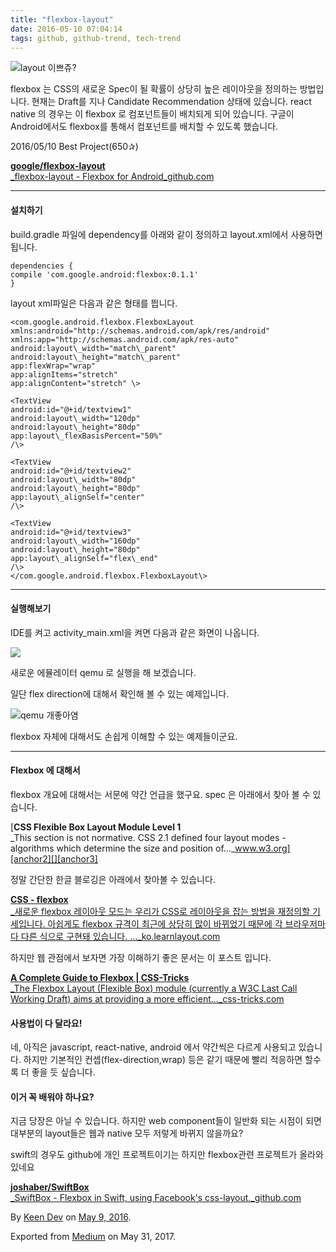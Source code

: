 ```yaml
---
title: "flexbox-layout"
date: 2016-05-10 07:04:14
tags: github, github-trend, tech-trend 
---
```



![][image0]layout 이쁘쥬?

flexbox 는 CSS의 새로운 Spec이 될 확률이 상당히 높은 레이아웃을 정의하는 방법입니다. 현재는 Draft를 지나 Candidate Recommendation 상태에 있습니다. react native 의 경우는 이 flexbox 로 컴포넌트들이 배치되게 되어 있습니다. 구글이 Android에서도 flexbox를 통해서 컴포넌트를 배치할 수 있도록 했습니다.

2016/05/10 Best Project(650✰)

[**google/flexbox-layout**  
_flexbox-layout - Flexbox for Android_github.com][anchor0][][anchor1]

---

#### 설치하기

build.gradle 파일에 dependency를 아래와 같이 정의하고 layout.xml에서 사용하면 됩니다.
    
    dependencies {  
    compile 'com.google.android:flexbox:0.1.1'  
    }

layout xml파일은 다음과 같은 형태를 띕니다.
    
    <com.google.android.flexbox.FlexboxLayout  
    xmlns:android="http://schemas.android.com/apk/res/android"  
    xmlns:app="http://schemas.android.com/apk/res-auto"  
    android:layout\_width="match\_parent"  
    android:layout\_height="match\_parent"  
    app:flexWrap="wrap"  
    app:alignItems="stretch"  
    app:alignContent="stretch" \>  
      
    <TextView  
    android:id="@+id/textview1"  
    android:layout\_width="120dp"  
    android:layout\_height="80dp"  
    app:layout\_flexBasisPercent="50%"  
    /\>  
      
    <TextView  
    android:id="@+id/textview2"  
    android:layout\_width="80dp"  
    android:layout\_height="80dp"  
    app:layout\_alignSelf="center"  
    /\>  
      
    <TextView  
    android:id="@+id/textview3"  
    android:layout\_width="160dp"  
    android:layout\_height="80dp"  
    app:layout\_alignSelf="flex\_end"  
    /\>  
    </com.google.android.flexbox.FlexboxLayout\>

---

#### 실행해보기

IDE를 켜고 activity\_main.xml을 켜면 다음과 같은 화면이 나옵니다.

![][image1]

새로운 에뮬레이터 qemu 로 실행을 해 보겠습니다.

일단 flex direction에 대해서 확인해 볼 수 있는 예제입니다.

![][image2]qemu 개좋아염

flexbox 자체에 대해서도 손쉽게 이해할 수 있는 예제들이군요.

---

#### Flexbox 에 대해서

flexbox 개요에 대해서는 서문에 약간 언급을 했구요. spec 은 아래에서 찾아 볼 수 있습니다.

[**CSS Flexible Box Layout Module Level 1**  
_This section is not normative. CSS 2.1 defined four layout modes - algorithms which determine the size and position of..._www.w3.org][anchor2][][anchor3]

정말 간단한 한글 블로깅은 아래에서 찾아볼 수 있습니다.

[**CSS - flexbox**  
_새로운 flexbox 레이아웃 모드는 우리가 CSS로 레이아웃을 잡는 방법을 재정의할 기세입니다. 아쉽게도 flexbox 규격이 최근에 상당히 많이 바뀌었기 때문에 각 브라우저마다 다른 식으로 구현돼 있습니다. ..._ko.learnlayout.com][anchor4][][anchor5]

하지만 웹 관점에서 보자면 가장 이해하기 좋은 문서는 이 포스트 입니다.

[**A Complete Guide to Flexbox | CSS-Tricks**  
_The Flexbox Layout (Flexible Box) module (currently a W3C Last Call Working Draft) aims at providing a more efficient..._css-tricks.com][anchor6][][anchor7]

#### 사용법이 다 달라요!

네, 아직은 javascript, react-native, android 에서 약간씩은 다르게 사용되고 있습니다. 하지만 기본적인 컨셉(flex-direction,wrap) 등은 같기 때문에 빨리 적응하면 할수록 더 좋을 듯 싶습니다.

#### 이거 꼭 배워야 하나요?

지금 당장은 아닐 수 있습니다. 하지만 web component들이 일반화 되는 시점이 되면 대부분의 layout들은 웹과 native 모두 저렇게 바뀌지 않을까요?

swift의 경우도 github에 개인 프로젝트이기는 하지만 flexbox관련 프로젝트가 올라와 있네요

[**joshaber/SwiftBox**  
_SwiftBox - Flexbox in Swift, using Facebook's css-layout._github.com][anchor8][][anchor9]

By [Keen Dev][anchor10] on [May 9, 2016][anchor11].

Exported from [Medium][anchor12] on May 31, 2017\.


[anchor0]: https://github.com/google/flexbox-layout "https://github.com/google/flexbox-layout"
[anchor1]: https://github.com/google/flexbox-layout
[anchor2]: https://www.w3.org/TR/css-flexbox-1/ "https://www.w3.org/TR/css-flexbox-1/"
[anchor3]: https://www.w3.org/TR/css-flexbox-1/
[anchor4]: http://ko.learnlayout.com/flexbox.html "http://ko.learnlayout.com/flexbox.html"
[anchor5]: http://ko.learnlayout.com/flexbox.html
[anchor6]: https://css-tricks.com/snippets/css/a-guide-to-flexbox/ "https://css-tricks.com/snippets/css/a-guide-to-flexbox/"
[anchor7]: https://css-tricks.com/snippets/css/a-guide-to-flexbox/
[anchor8]: https://github.com/joshaber/SwiftBox "https://github.com/joshaber/SwiftBox"
[anchor9]: https://github.com/joshaber/SwiftBox
[anchor10]: https://medium.com/@keendev
[anchor11]: https://medium.com/p/816c012a3a48
[anchor12]: https://medium.com


[image0]: /images/1*DF0o_mcPdk5xkwudVaeVXg.png
[image1]: /images/1*mh_quvYLfJn5DRrktv0W5g.png
[image2]: /images/1*wIJ5Bd86TdZuQLT-6whb-g.gi